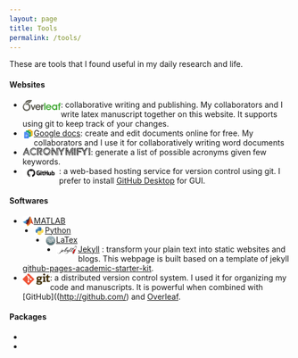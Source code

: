 ```yaml
---
layout: page
title: Tools
permalink: /tools/
---
```

These are tools that I found useful in my daily research and life. 

#### Websites

- [<img style="float: left;" src="/data/imgs/overleaf.png" height="20" />](https://www.overleaf.com/signup?ref=e1a13b4226a3): collaborative writing and publishing. My collaborators and I write latex manuscript together on this website. It supports using git to keep track of your changes. 
- [<img style="float: left;" src="/data/imgs/google_doc.jpeg" height="20" />Google docs](https://www.google.com/docs/about/): create and edit documents online for free. My collaborators and I use it for collaboratively writing word documents  
- [<img style="float: left;" src="/data/imgs/acronymify.jpg" height="16" />](http://acronymify.com/): generate a list of possible acronyms given few keywords. 
- [<img style="float: left;" src="/data/imgs/github.jpg" height="24" />](http://github.com/zhoupc): a web-based hosting service for version control using git. I prefer to install [GitHub Desktop](https://desktop.github.com/) for GUI. 

#### Softwares

- [<img style="float: left;" src="/data/imgs/matlab.jpeg" height="20" />MATLAB](https://www.mathworks.com/products/matlab.html) 
- [<img style="float: left;" src="/data/imgs/python.jpeg" height="20" />Python](https://www.python.org/) 
- [<img style="float: left;" src="/data/imgs/tex.png" height="20" />LaTex](https://www.latex-project.org/) 
- [<img style="float: left;" src="/data/imgs/jekyll.png" height="20" />Jekyll](https://www.latex-project.org/) : transform your plain text into static websites and blogs. This webpage is built based on a template of jekyll  [github-pages-academic-starter-kit](https://github.com/jabranham/github-pages-academic-starter-kit). 
- [<img style="float: left;" src="/data/imgs/git.png" height="24" />](https://git-scm.com/) : a distributed version control system. I used it for organizing my code and manuscripts. It is powerful when combined with [GitHub]((http://github.com/) and [Overleaf](https://www.overleaf.com/signup?ref=e1a13b4226a3). 


#### Packages

- ​
- ​

